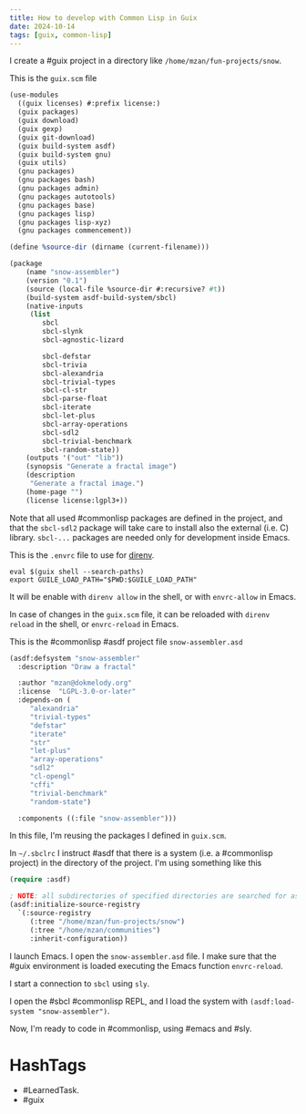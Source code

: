 ```yaml
---
title: How to develop with Common Lisp in Guix
date: 2024-10-14
tags: [guix, common-lisp]
---
```


I create a #guix project in a directory like `/home/mzan/fun-projects/snow`.

This is the `guix.scm` file

```scheme
(use-modules
  ((guix licenses) #:prefix license:)
  (guix packages)
  (guix download)
  (guix gexp)
  (guix git-download)
  (guix build-system asdf)
  (guix build-system gnu)
  (guix utils)
  (gnu packages)
  (gnu packages bash)
  (gnu packages admin)
  (gnu packages autotools)
  (gnu packages base)
  (gnu packages lisp)
  (gnu packages lisp-xyz)
  (gnu packages commencement))

(define %source-dir (dirname (current-filename)))

(package
    (name "snow-assembler")
    (version "0.1")
    (source (local-file %source-dir #:recursive? #t))
    (build-system asdf-build-system/sbcl)
    (native-inputs
     (list
        sbcl
        sbcl-slynk
        sbcl-agnostic-lizard

        sbcl-defstar
        sbcl-trivia
        sbcl-alexandria
        sbcl-trivial-types
        sbcl-cl-str
        sbcl-parse-float
        sbcl-iterate
        sbcl-let-plus
        sbcl-array-operations
        sbcl-sdl2
        sbcl-trivial-benchmark
        sbcl-random-state))
    (outputs '("out" "lib"))
    (synopsis "Generate a fractal image")
    (description
     "Generate a fractal image.")
    (home-page "")
    (license license:lgpl3+))
```

Note that all used #commonlisp packages are defined in the project, and that the `sbcl-sdl2` package will take care to install also the external (i.e. C) library. `sbcl-...` packages are needed only for development inside Emacs.

This is the `.envrc` file to use for [direnv](https://direnv.net/).

```
eval $(guix shell --search-paths)
export GUILE_LOAD_PATH="$PWD:$GUILE_LOAD_PATH"
```
It will be enable with `direnv allow` in the shell, or with `envrc-allow` in Emacs. 

In case of changes in the `guix.scm` file, it can be reloaded with `direnv reload` in the shell, or `envrc-reload` in Emacs.

This is the #commonlisp #asdf project file `snow-assembler.asd`

```lisp
(asdf:defsystem "snow-assembler"
  :description "Draw a fractal"

  :author "mzan@dokmelody.org"
  :license  "LGPL-3.0-or-later"
  :depends-on (
     "alexandria"
     "trivial-types"
     "defstar"
     "iterate"
     "str"
     "let-plus"
     "array-operations"
     "sdl2"
     "cl-opengl"
     "cffi"
     "trivial-benchmark"
     "random-state")

  :components ((:file "snow-assembler")))
```

In this file, I'm reusing the packages I defined in `guix.scm`.

In `~/.sbclrc` I instruct #asdf that there is a system (i.e. a #commonlisp project) in the directory of the project. I'm using something like this

```lisp
(require :asdf)

; NOTE: all subdirectories of specified directories are searched for asdf project files
(asdf:initialize-source-registry
  `(:source-registry
     (:tree "/home/mzan/fun-projects/snow")
     (:tree "/home/mzan/communities")
     :inherit-configuration))
```

I launch Emacs. I open the `snow-assembler.asd` file. I make sure that the #guix environment is loaded executing the Emacs function `envrc-reload`. 

I start a connection to `sbcl` using `sly`. 

I open the #sbcl #commonlisp REPL, and I load the system with `(asdf:load-system "snow-assembler")`.

Now, I'm ready to code in #commonlisp, using #emacs and #sly.

# HashTags

- #LearnedTask.
- #guix



